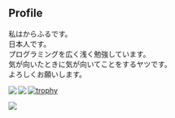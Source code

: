 ## Profile
私はからふるです。  
日本人です。  
プログラミングを広く浅く勉強しています。  
気が向いたときに気が向いてことをするヤツです。  
よろしくお願いします。  

<a href="https://github.com/anuraghazra/github-readme-stats">
  <img align="left" src="https://github-readme-stats.vercel.app/api?username=Karafuru0630XpX&count_private=true&show_icons=true" />
</a>
<a href="https://github.com/anuraghazra/github-readme-stats">
  <img align="left" src="https://github-readme-stats.vercel.app/api/top-langs/?username=Karafuru0630XpX&layout=compact&langs_count=20&exclude_repo=octopress_jp,octopress_en,rcmdnk.github.io,en,octogray_test" />
</a>

[![trophy](https://github-profile-trophy.vercel.app/?username=Karafuru0630XpX)](https://github.com/ryo-ma/github-profile-trophy)

![](https://github-profile-summary-cards.vercel.app/api/cards/profile-details?username=Karafuru0630XpX&theme=vue)

